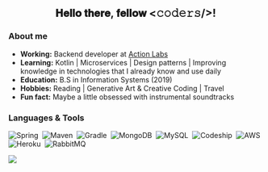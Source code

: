 <h2 align="center">𝐇𝐞𝐥𝐥𝐨 𝐭𝐡𝐞𝐫𝐞, 𝐟𝐞𝐥𝐥𝐨𝐰 <𝚌𝚘𝚍𝚎𝚛𝚜/>!<br/>
 <!--- 
<sup>
    <br/>
     <a href="https://www.linkedin.com/in/amelia-alice" target="_blank">
      <img alt="LinkedIn Badge" src="https://img.shields.io/badge/-Linkedin-purple?style=flat-square&logo=Linkedin&logoColor=white&link=https://www.linkedin.com/in/amelia-alice"/>
     </a>
    <a href="mailto:ameliaalicec@gmail.com" target="_blank">
      <img alt="Gmail Badge" src="https://img.shields.io/badge/-Gmail-purple?style=flat-square&logo=Gmail&logoColor=white&link=mailto:ameliaalicec@gmail.com"/>
    </a>
    <a href="https://open.spotify.com/user/amy_cardoso" target="_blank">
      <img alt="Spotify Badge" src="https://img.shields.io/badge/-Spotify-purple?style=flat-square&logo=Spotify&logoColor=white&link=https://open.spotify.com/user/amy_cardoso"/>
     </a>
    <a href="https://github.com/antonkomarev/github-profile-views-counter">
      <img src="https://komarev.com/ghpvc/?username=amycardoso&color=800080">
    </a>
  </sup>
--->
</h2>

 ### About me

 - **Working:** Backend developer at [Action Labs](https://www.actionlabs.com.br)
 - **Learning:** Kotlin | Microservices | Design patterns | Improving knowledge in technologies that I already know and use daily
 - **Education:** B.S in Information Systems (2019)
 - **Hobbies:** Reading | Generative Art & Creative Coding | Travel
 - **Fun fact:**  Maybe a little obsessed with instrumental soundtracks
 
 ### Languages & Tools

![Spring](https://img.shields.io/badge/-Spring-purple?style=flat-square&logo=spring&logoColor=white)&nbsp;
![Maven](https://img.shields.io/badge/-Maven-purple?style=flat-square&logo=apache-maven&logoColor=white)&nbsp;
![Gradle](https://img.shields.io/badge/-Gradle-purple?style=flat-square&logo=gradle&logoColor=white)&nbsp;
![MongoDB](https://img.shields.io/badge/-MongoDB-purple?style=flat-square&logo=mongodb&logoColor=white)&nbsp;
![MySQL](https://img.shields.io/badge/-MySQL-purple?style=flat-square&logo=mysql&logoColor=white)&nbsp;
![Codeship](https://img.shields.io/badge/Codeship-purple?style=flat-square&logo=codeship&logoColor=white)&nbsp;
![AWS](https://img.shields.io/badge/Amazon_AWS-purple?style=flat-square&logo=amazon-aws&logoColor=white)&nbsp;
![Heroku](https://img.shields.io/badge/Heroku-purple?style=flat-square&logo=heroku&logoColor=white)&nbsp;
![RabbitMQ](https://img.shields.io/badge/-RabbitMQ-purple?style=flat-square&logo=rabbitmq&logoColor=white)&nbsp;
 <!---
![Cucumber](https://img.shields.io/badge/-Cucumber-purple?style=flat-square&logo=cucumber)&nbsp;
--->

 <!--- 
 ### Activity
![github contribution grid snake animation](https://raw.githubusercontent.com/amycardoso/amycardoso/output/github-contribution-grid-snake.svg)

<a href="https://dribbble.com/shots/4789906-Hi"> <img align="right" src='https://github.com/amycardoso/amycardoso/blob/master/girl.gif' width='300'><a/>

<a href="https://github.com/anuraghazra/github-readme-stats">
  <img align="center" src="https://github-readme-stats.vercel.app/api?username=amycardoso&count_private=true&hide_title=true&hide=contribs&theme=radical" />
</a>
--->
<a href="https://github.com/anuraghazra/convoychat">
  <img align="center" src="https://github-readme-stats.vercel.app/api/top-langs/?username=amycardoso&hide=PLpgSQL,TSQL,html,css,scss,ruby&langs_count=6&layout=compact&hide_title=true&count_private=true&theme=radical" />
</a>
